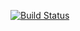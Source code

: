 [![Build Status](http://192.168.31.135:8080/buildStatus/icon?job=deploiement)](http://192.168.31.135:8080/job/deploiement/)
